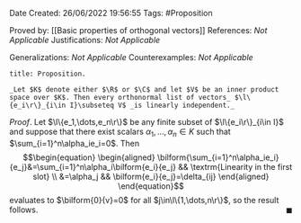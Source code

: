 <div class="topSpace"></div>

Date Created: 26/06/2022 19:56:55
Tags: #Proposition

Proved by: [[Basic properties of orthogonal vectors]]
References: _Not Applicable_
Justifications: _Not Applicable_

Generalizations: _Not Applicable_
Counterexamples: _Not Applicable_

``` ad-Proposition
title: Proposition.

_Let $K$ denote either $\R$ or $\C$ and let $V$ be an inner product space over $K$. Then every orthonormal list of vectors_ $\l\{e_i\r\}_{i\in I}\subseteq V$ _is linearly independent._

```

_Proof_. Let $\l\{e_1,\dots,e_n\r\}$ be any finite subset of $\l\{e_i\r\}_{i\in I}$ and suppose that there exist scalars $\alpha_1,\dots,\alpha_n\in K$ such that $\sum_{i=1}^n\alpha_ie_i=0$. Then
$$\begin{equation}
    \begin{aligned}
        \bilform{\sum_{i=1}^n\alpha_ie_i}{e_j}&=\sum_{i=1}^n\alpha_i\bilform{e_i}{e_j} && \textrm{Linearity in the first slot} \\
        &=\alpha_j && \bilform{e_i}{e_j}=\delta_{ij}
    \end{aligned}
\end{equation}$$
evaluates to $\bilform{0}{v}=0$ for all $j\in\l\{1,\dots,n\r\}$, so the result follows.<span style="float:right;">$\blacksquare$</span>
